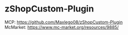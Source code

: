 # zShopCustom-Plugin

MCP: https://github.com/Maxlego08/zShopCustom-Plugin<br/>
McMarket: https://www.mc-market.org/resources/9885/
